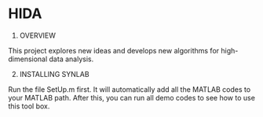 # HIDA

1. OVERVIEW
This project explores new ideas and develops new algorithms for high-dimensional data analysis.

2. INSTALLING SYNLAB

Run the file SetUp.m first. It will automatically add all the MATLAB codes to your MATLAB path. After this, you can run all demo codes to see how to use this tool box.
